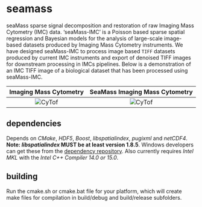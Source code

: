 seamass
=======

seaMass sparse signal decomposition and restoration of raw Imaging Mass Cytometry (IMC) data.
‘seaMass-IMC’ is a Poisson based sparse spatial regression and Bayesian models for the analysis of large-scale image-based datasets produced by Imaging Mass Cytometry instruments. We have designed seaMass-IMC to process image based ``TIFF`` datasets produced by current IMC instruments and export of denoised TIFF images for downstream processing in IMCs pipelines.
Below is a demonstration of an IMC TIFF image of a biological dataset that has been processed using seaMass-IMC. 

Imaging Mass Cytometry     |  SeaMass Imaging Mass Cytometry
:-------------------------:|:-------------------------:
![CyTof](https://github.com/biospi/seaMass-alpha/blob/feature/libraryImage/plots/142Nd_MHCcII.original.png?raw=true)  |  ![CyTof](https://github.com/biospi/seaMass-alpha/blob/feature/libraryImage/plots/142Nd_MHCcII.seamass2.png?raw=true)


dependencies
-------
Depends on _CMake_, _HDF5_, _Boost_, _libspatialindex_, _pugixml_ and _netCDF4_. **Note: _libspatialindex_ MUST be at least version 1.8.5**.
Windows developers can get these from the [dependency repository](https://github.com/biospi/seamass-windeps).
Also currently requires _Intel MKL_ with the _Intel C++ Compiler 14.0 or 15.0_.

building
-------
Run the cmake.sh or cmake.bat file for your platform, which will create make files for compilation in
build/debug and build/release subfolders.
